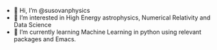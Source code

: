 - 👋 Hi, I’m @susovanphysics
- 👀 I’m interested in High Energy astrophysics, Numerical Relativity and Data Science
- 🌱 I’m currently learning Machine Learning in python using relevant packages and Emacs.

<!---
susovanphysics/susovanphysics is a ✨ special ✨ repository because its `README.md` (this file) appears on your GitHub profile.
You can click the Preview link to take a look at your changes.
- 💞️ I’m looking to collaborate on ...
- 📫 

--->

